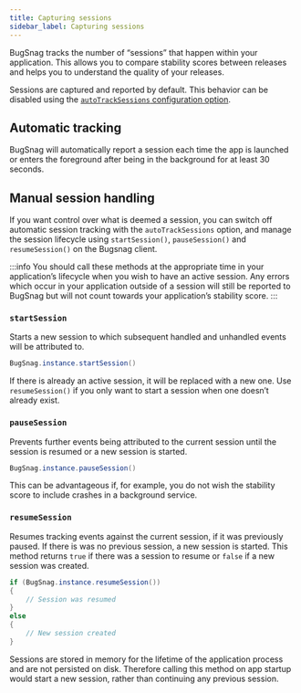 ```yaml
---
title: Capturing sessions
sidebar_label: Capturing sessions
---
```


BugSnag tracks the number of “sessions” that happen within your application. This allows you to compare stability scores between releases and helps you to understand the quality of your releases.

Sessions are captured and reported by default. This behavior can be disabled using the [`autoTrackSessions` configuration option](configuration#auto-track-sessions).



## Automatic tracking

BugSnag will automatically report a session each time the app is launched or enters the foreground after being in the background for at least 30 seconds.


## Manual session handling

If you want control over what is deemed a session, you can switch off automatic session tracking with the `autoTrackSessions` option, and manage the session lifecycle using `startSession()`, `pauseSession()` and `resumeSession()` on the Bugsnag client.

:::info
You should call these methods at the appropriate time in your application’s lifecycle when you wish to have an active session. Any errors which occur in your application outside of a session will still be reported to BugSnag but will not count towards your application’s stability score.
:::

### `startSession`


Starts a new session to which subsequent handled and unhandled events will be attributed to.

```actionscript
BugSnag.instance.startSession()
```

If there is already an active session, it will be replaced with a new one. Use `resumeSession()` if you only want to start a session when one doesn’t already exist.


### `pauseSession`

Prevents further events being attributed to the current session until the session is resumed or a new session is started.

```actionscript
BugSnag.instance.pauseSession()
```

This can be advantageous if, for example, you do not wish the stability score to include crashes in a background service.


### `resumeSession`

Resumes tracking events against the current session, if it was previously paused. If there is was no previous session, a new session is started. This method returns `true` if there was a session to resume or `false` if a new session was created.

```actionscript
if (BugSnag.instance.resumeSession())
{
    // Session was resumed
} 
else 
{
    // New session created
}
```

Sessions are stored in memory for the lifetime of the application process and are not persisted on disk. Therefore calling this method on app startup would start a new session, rather than continuing any previous session.

